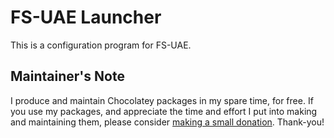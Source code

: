 

# FS-UAE Launcher

This is a configuration program for FS-UAE.

## Maintainer's Note

I produce and maintain Chocolatey packages in my spare time, for free. If you use my packages, and appreciate the time and effort I put into making and maintaining them, please consider [making a small donation](https://www.buymeacoffee.com/jtcmedia). Thank-you!
